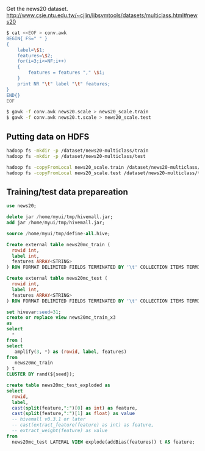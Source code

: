<!--
  Licensed to the Apache Software Foundation (ASF) under one
  or more contributor license agreements.  See the NOTICE file
  distributed with this work for additional information
  regarding copyright ownership.  The ASF licenses this file
  to you under the Apache License, Version 2.0 (the
  "License"); you may not use this file except in compliance
  with the License.  You may obtain a copy of the License at

    http://www.apache.org/licenses/LICENSE-2.0

  Unless required by applicable law or agreed to in writing,
  software distributed under the License is distributed on an
  "AS IS" BASIS, WITHOUT WARRANTIES OR CONDITIONS OF ANY
  KIND, either express or implied.  See the License for the
  specific language governing permissions and limitations
  under the License.
-->
        
Get the news20 dataset.
http://www.csie.ntu.edu.tw/~cjlin/libsvmtools/datasets/multiclass.html#news20

```sh
$ cat <<EOF > conv.awk
BEGIN{ FS=" " }
{
    label=\$1;
    features=\$2;
    for(i=3;i<=NF;i++)
    {
        features = features "," \$i;
    }
    print NR "\t" label "\t" features;
}
END{}
EOF

$ gawk -f conv.awk news20.scale > news20_scale.train
$ gawk -f conv.awk news20.t.scale > news20_scale.test
```

## Putting data on HDFS
```sh
hadoop fs -mkdir -p /dataset/news20-multiclass/train
hadoop fs -mkdir -p /dataset/news20-multiclass/test

hadoop fs -copyFromLocal news20_scale.train /dataset/news20-multiclass/train
hadoop fs -copyFromLocal news20_scale.test /dataset/news20-multiclass/test
```

## Training/test data prepareation
```sql
use news20;

delete jar /home/myui/tmp/hivemall.jar;
add jar /home/myui/tmp/hivemall.jar;

source /home/myui/tmp/define-all.hive;

Create external table news20mc_train (
  rowid int,
  label int,
  features ARRAY<STRING>
) ROW FORMAT DELIMITED FIELDS TERMINATED BY '\t' COLLECTION ITEMS TERMINATED BY "," STORED AS TEXTFILE LOCATION '/dataset/news20-multiclass/train';

Create external table news20mc_test (
  rowid int, 
  label int,
  features ARRAY<STRING>
) ROW FORMAT DELIMITED FIELDS TERMINATED BY '\t' COLLECTION ITEMS TERMINATED BY "," STORED AS TEXTFILE LOCATION '/dataset/news20-multiclass/test';

set hivevar:seed=31;
create or replace view news20mc_train_x3
as
select 
  * 
from (
select
   amplify(3, *) as (rowid, label, features)
from  
   news20mc_train 
) t
CLUSTER BY rand(${seed});

create table news20mc_test_exploded as
select 
  rowid,
  label,
  cast(split(feature,":")[0] as int) as feature,
  cast(split(feature,":")[1] as float) as value
  -- hivemall v0.3.1 or later
  -- cast(extract_feature(feature) as int) as feature,
  -- extract_weight(feature) as value
from 
  news20mc_test LATERAL VIEW explode(addBias(features)) t AS feature;
```